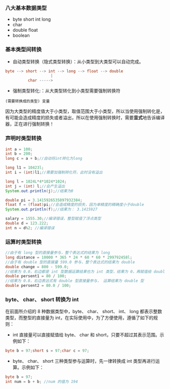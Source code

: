 ### 八大基本数据类型
* byte  short  int  long
* char
* double float
* boolean

### 基本类型间转换
* 自动类型转换（隐式类型转换）：从小类型到大类型可以自动完成。

```java
byte --> short --> int --> long --> float --> double
                    |
          char ----->
```

* 强制类型转化:：从大类型转化到小类型需要强制转换符

`(需要转换成的类型) 变量`

因为大类型的精度值大于小类型，取值范围大于小类型，所以当使用强制转化是，有可能会造成精度的损失或者溢出，所以在使用强制转换时，需要**显式**地告诉编译器，正在进行强制转换！
### 声明时类型转换
```java
int a = 100;
int b = 200;
long c = a + b;//自动将int转化为long

long l1 = 10423l;
int i = (int)l1;//需要加强制转化符，此时没有溢出

long l = 1024L*4*1024*1024;
int j = (int) l;//会产生溢出
System.out.println(j);//结果为0

double pi = 3.1415926535897932384;
float f = (float)pi;//会造成精度的损失，因为单精度的精确度小于double
System.out.println(f);//结果为： 3.1415927

salary = 1555.30;//编译错误，整型赋值了浮点类型
double d = 123.222;
int n = d%2; //编译错误 
```
### 运算时类型转换
```java
//由于有 long 型的直接量参与，整个表达式的结果为 long
long distance = 10000 * 365 * 24 * 60 * 60 * 299792458l;
//由于有 double 型的直接量 599.0 参与，整个表达式的结果为 double
double change = 800 - 599.0;
//结果为 0.0，右边都是 int 型数据运算结果也为 int 类型，结果为 0，再赋值给 double型，将 0 转化为 0.0
double persent1 = 80 / 100;
//结果为 0.8，右边表达式有 double 型直接量参与， 运算结果为 double 型
double persent2 = 80.0 / 100;
```
###  byte、 char、 short 转换为 int
在前面所介绍的 8 种数据类型中，byte、 char、 short、 int、 long 都表示整数类型，而整型的直接量为 int，在实际使用中，为了方便使用，遵循了如下的规则：
* int 直接量可以直接赋值给 byte、 char 和 short，只要不超过其表示范围。示例如下：

```java
byte b = 97;short s = 97;char c = 97;
```
* byte、 char、 short 三种类型参与运算时，先一律转换成 int 类型再进行运算。示例如下：

```java
byte b = 97;
int num = b + b; //num 的值为 194
```
